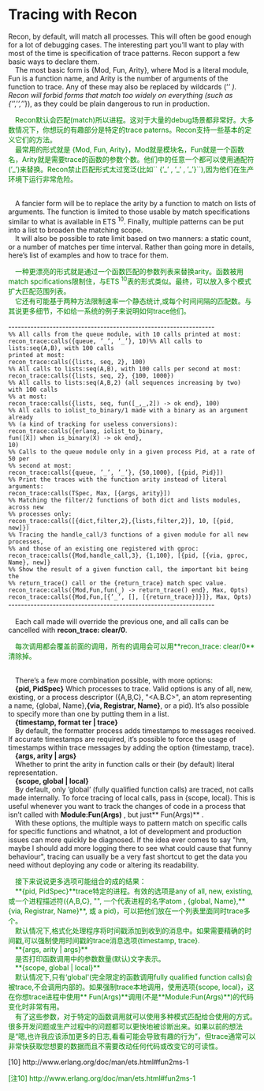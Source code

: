 # Tracing with Recon
Recon, by default, will match all processes. This will often be good enough for a lot
of debugging cases. The interesting part you’ll want to play with most of the time is
specification of trace patterns. Recon support a few basic ways to declare them.
<br>&emsp;The most basic form is {Mod, Fun, Arity}, where Mod is a literal module, Fun is a function name, and Arity is the number of arguments of the function to trace. Any of
these may also be replaced by wildcards (’_’ ). Recon will forbid forms that match too
widely on everything (such as {’_’,’_’,’_’}), as they could be plain dangerous to run in
production.
<p></p> <font color="green">
&emsp;Recon默认会匹配(match)所以进程。这对于大量的debug场景都非常好。大多数情况下，你想玩的有趣部分是特定的trace paterns。Recon支持一些基本的定义它们的方法。<br>
&emsp;最常用的形式就是 {Mod, Fun, Arity}，Mod就是模块名，Fun就是一个函数名，Arity就是需要trace的函数的参数个数。他们中的任意一个都可以使用通配符(’_’)来替换。Recon禁止匹配形式太过宽泛(比如``
{’_’ , ’_’ , ’_’}``),因为他们在生产环境下运行非常危险。<br>
</font> <p></p>

<br>&emsp;A fancier form will be to replace the arity by a function to match on lists of arguments. The function is limited to those usable by match specifications similar to what is available in ETS <sup>10</sup>. Finally, multiple patterns can be put into a list to broaden the matching scope.
<br>&emsp;It will also be possible to rate limit based on two manners: a static count, or a number of matches per time interval. Rather than going more in details, here’s list of examples and how to trace for them.<br>
<p></p> <font color="green">
&emsp;一种更漂亮的形式就是通过一个函数匹配的参数列表来替换arity。函数被用match spcifications限制住，与ETS <sup>10</sup>表的形式类似。最终，可以放入多个模式扩大匹配范围列表。<br>
&emsp;它还有可能基于两种方法限制速率一个静态统计,或每个时间间隔的匹配数。与其说更多细节，不如给一系统的例子来说明如何trace他们。
</font> <p></p>

-----------------------------------------------------------------<br>
`%% All calls from the queue module, with 10 calls printed at most:`<br>
`recon_trace:calls({queue, ’_’, ’_’}, 10)%% All calls to lists:seq(A,B), with 100 calls`<br> `printed at most:`<br>
`recon_trace:calls({lists, seq, 2}, 100)`<br>
`%% All calls to lists:seq(A,B), with 100 calls per second at most:`<br>
`recon_trace:calls({lists, seq, 2}, {100, 1000})`<br>
`%% All calls to lists:seq(A,B,2) (all sequences increasing by two) with 100 calls`<br>
`%% at most:`<br>
`recon_trace:calls({lists, seq, fun([_,_,2]) -> ok end}, 100)`<br>
`%% All calls to iolist_to_binary/1 made with a binary as an argument already`<br>
`%% (a kind of tracking for useless conversions):`<br>
`recon_trace:calls({erlang, iolist_to_binary,`<br>
`fun([X]) when is_binary(X) -> ok end},`<br>
`10)`<br>
`%% Calls to the queue module only in a given process Pid, at a rate of 50 per`<br>
`%% second at most:`<br>
`recon_trace:calls({queue, ’_’, ’_’}, {50,1000}, [{pid, Pid}])`<br>
`%% Print the traces with the function arity instead of literal arguments:`<br>
`recon_trace:calls(TSpec, Max, [{args, arity}])`<br>
`%% Matching the filter/2 functions of both dict and lists modules, across new`<br>
`%% processes only:`<br>
`recon_trace:calls([{dict,filter,2},{lists,filter,2}], 10, [{pid, new]})`<br>
`%% Tracing the handle_call/3 functions of a given module for all new processes,`<br>
`%% and those of an existing one registered with gproc:`<br>
`recon_trace:calls({Mod,handle_call,3}, {1,100}, [{pid, [{via, gproc, Name}, new]}`<br>
`%% Show the result of a given function call, the important bit being the`<br>
`%% return_trace() call or the {return_trace} match spec value.`<br>
`recon_trace:calls({Mod,Fun,fun(_) -> return_trace() end}, Max, Opts)`<br>
`recon_trace:calls({Mod,Fun,[{’_’, [], [{return_trace}]}]}, Max, Opts)`<br>
-----------------------------------------------------------------<br>
<br>&emsp;Each call made will override the previous one, and all calls can be cancelled with **recon_trace: clear/0**.
<p></p> <font color="green">
&emsp;每次调用都会覆盖前面的调用，所有的调用会可以用**recon_trace: clear/0**清除掉。
</font> <p></p>

<br>&emsp;There’s a few more combination possible, with more options:
<br>&emsp;**{pid, PidSpec}** Which processes to trace. Valid options is any of all, new, existing, or a process descriptor ({A,B,C}, "<A.B.C>", an atom representing a name, {global, Name},**{via, Registrar, Name}**, or a pid). It’s also possible to specify more than one by putting them in a list.
<br>&emsp;**{timestamp, format ter | trace}**
<br>&emsp;By default, the formatter process adds timestamps to messages received. If accurate timestamps are required, it’s possible to force the usage of timestamps within trace messages by adding the option {timestamp, trace}.
<br>&emsp;**{args, arity | args}**
<br>&emsp;Whether to print the arity in function calls or their (by default) literal representation.
<br>&emsp;**{scope, global | local}**
<br>&emsp;By default, only ’global’ (fully qualified function calls) are traced, not calls made internally. To force tracing of local calls, pass in {scope, local}. This is useful whenever you want to track the changes of code in a process that isn’t called with
**Module:Fun(Args)** , but just** Fun(Args)** .
<br>&emsp;With these options, the multiple ways to pattern match on specific calls for specific functions and whatnot, a lot of development and production issues can more quickly be diagnosed. If the idea ever comes to say "hm, maybe I should add more logging there to see what could cause that funny behaviour", tracing can usually be a very fast shortcut to get the data you need without deploying any code or altering its readability.
<p></p> <font color="green">
&emsp;接下来说说更多选项可能组合的成的结果：<br>
&emsp;**{pid, PidSpec}**trace特定的进程。有效的选项是any of all, new, existing, 或一个进程描述符({A,B,C}, "<A.B.C>", 一个代表进程的名字atom , {global, Name},**{via, Registrar, Name}**, 或 a pid)，可以把他们放在一个列表里面同时trace多个。<br>
&emsp;默认情况下,格式化处理程序将时间戳添加到收到的消息中。如果需要精确的时间戳,可以强制使用时间戳的trace消息选项{timestamp, trace}.<br>
&emsp;**{args, arity | args}**
<br>&emsp;是否打印函数调用中的参数数量(默认)文字表示。
<br>&emsp;**{scope, global | local}**
<br>&emsp;默认情况下,只有‘global'(完全限定的函数调用fully qualified function calls)会被trace,不会调用内部的。如果强制trace本地调用，使用选项{scope, local}，这在你想trace进程中使用** Fun(Args)**调用(不是**Module:Fun(Args)**)的代码变化时非常有用。<br>
&emsp;有了这些参数，对于特定的函数调用就可以使用多种模式匹配给合使用的方式。很多开发问题或生产过程中的问题都可以更快地被诊断出来。如果以前的想法是“嗯,也许我应该添加更多的日志,看看可能会导致有趣的行为”，但trace通常可以非常快获取您想要的数据而且不需要改动任何代码或改变它的可读性。
</font> <p></p>
[10] http://www.erlang.org/doc/man/ets.html#fun2ms-1
<p></p> <font color="green">
[注10] http://www.erlang.org/doc/man/ets.html#fun2ms-1
</font> <p></p>

